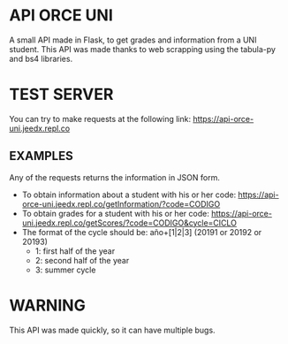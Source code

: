# API ORCE UNI
A small API made in Flask, to get grades and information from a UNI student. This API was made thanks to web scrapping using the tabula-py and bs4 libraries.
# TEST SERVER
You can try to make requests at the following link: https://api-orce-uni.jeedx.repl.co
## EXAMPLES
Any of the requests returns the information in JSON form.
- To obtain information about a student with his or her code: https://api-orce-uni.jeedx.repl.co/getInformation/?code=CODIGO
- To obtain grades for a student with his or her code: https://api-orce-uni.jeedx.repl.co/getScores/?code=CODIGO&cycle=CICLO
- The format of the cycle should be: año+[1|2|3] (20191 or 20192 or 20193)
  - 1: first half of the year
  - 2: second half of the year
  - 3: summer cycle

# WARNING
This API was made quickly, so it can have multiple bugs.
